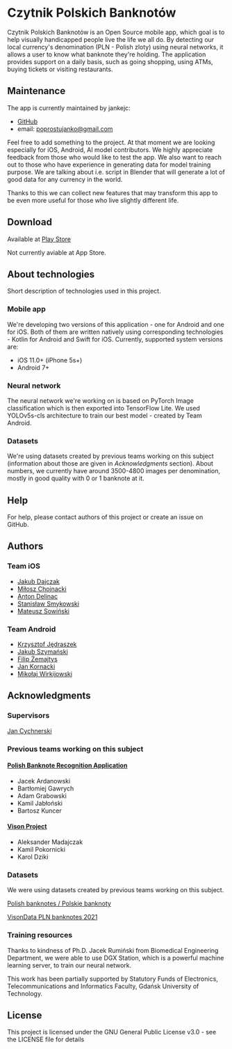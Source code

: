 # Czytnik Polskich Banknotów

Czytnik Polskich Banknotów is an Open Source mobile app, which goal is to help visually handicapped people live the life we all do. By detecting our local currency's denomination (PLN - Polish zloty) using neural networks, it allows a user to know what banknote they're holding. The application provides support on a daily basis, such as going shopping, using ATMs, buying tickets or visiting restaurants.

## Maintenance
The app is currently maintained by jankejc:
* [GitHub](https://github.com/jankejc)
* email: poprostujanko@gmail.com

Feel free to add something to the project. At that moment we are looking especially for iOS, Android, AI model contributors. We highly appreciate feedback from those who would like to test the app. We also want to reach out to those who have experience in generating data for model training purpose. We are talking about i.e. script in Blender that will generate a lot of good data for any currency in the world.  

Thanks to this we can collect new features that may transform this app to be even more useful for those who live slightly different life. 

## Download

Available at [Play Store](https://play.google.com/store/apps/details?id=pg.eti.project.polishbanknotes)

Not currently aviable at App Store.

## About technologies

Short description of technologies used in this project.

### Mobile app

We're developing two versions of this application - one for Android and one for iOS. Both of them are written natively using corresponding technologies - Kotlin for Android and Swift for iOS. Currently, supported system versions are:

* iOS 11.0+ (iPhone 5s+)
* Android 7+

### Neural network

The neural network we're working on is based on PyTorch Image classification which is then exported into TensorFlow Lite. We used YOLOv5s-cls architecture to train our best model - created by Team Android.

### Datasets

We're using datasets created by previous teams working on this subject (information about those are given in *Acknowledgments* section). About numbers, we currently have around 3500-4800 images per denomination, mostly in good quality with 0 or 1 banknote at it.

## Help

For help, please contact authors of this project or create an issue on GitHub.

## Authors

### Team iOS

* [Jakub Dajczak](https://github.com/qaziok)
* [Miłosz Chojnacki](https://github.com/Buzeqq)
* [Anton Delinac](https://github.com/anton-0)
* [Stanisław Smykowski](https://github.com/StanislawSm)
* [Mateusz Sowiński](https://github.com/wichurax)

### Team Android

* [Krzysztof Jędraszek](https://github.com/kjedrasz2137)
* [Jakub Szymański](https://github.com/Corax0x01)
* [Filip Żemajtys](https://github.com/fzemi)
* [Jan Kornacki](https://github.com/jankejc)
* [Mikołaj Wirkijowski](https://github.com/mikolajwirkijowski97)

## Acknowledgments

### Supervisors

[Jan Cychnerski](https://github.com/jachoo)

### Previous teams working on this subject

#### [Polish Banknote Recognition Application](https://github.com/bartekkkkk/PG2020)

- Jacek Ardanowski
- Bartłomiej Gawrych
- Adam Grabowski
- Kamil Jabłoński
- Bartosz Kuncer

#### [Vison Project](https://github.com/theATM/Vison-Project-Repository)

- Aleksander Madajczak
- Kamil Pokornicki
- Karol Dziki

### Datasets

We were using datasets created by previous teams working on this subject.

[Polish banknotes / Polskie banknoty](https://www.kaggle.com/datasets/bartomiejgawrych/polish-banknotes-polskie-banknoty)

[VisonData PLN banknotes 2021](https://www.kaggle.com/datasets/99636797e98397fa6161113867b50bed663be07900885852cda713b1cc76e52d)

### Training resources

Thanks to kindness of Ph.D. Jacek Rumiński from Biomedical Engineering Department, we were able to use DGX Station, which is a powerful machine learning server, to train our neural network.

This work has been partially supported by Statutory Funds of Electronics, Telecommunications and Informatics Faculty, Gdańsk University of Technology.

## License

This project is licensed under the GNU General Public License v3.0 - see the LICENSE file for details
